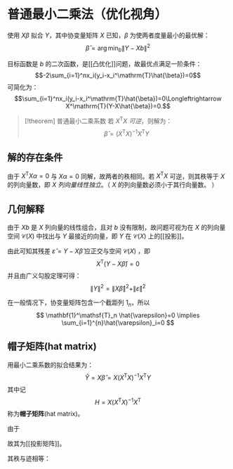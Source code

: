 # 普通最小二乘法（优化视角）

使用 $X\beta$ 拟合 $Y$，其中协变量矩阵 $X$ 已知，$\beta$ 为使两者度量最小的最优解：
$$\hat{\beta}=\arg\min_b\|Y-Xb\|^2$$

目标函数是 $b$ 的二次函数，是[[凸优化]]问题，故最优点满足一阶条件：
$$-2\sum_{i=1}^nx_i(y_i-x_i^\mathrm{T}\hat{\beta})=0$$
可简化为：
$$\sum_{i=1}^nx_i(y_i-x_i^\mathrm{T}\hat{\beta})=0\Longleftrightarrow X^\mathrm{T}(Y-X\hat{\beta})=0.$$
>[!theorem] 普通最小二乘系数
若 $X^\mathsf{T}X$ *可逆*，则解为：
$$ \hat{\beta}=(X^\mathsf{T}X)^{-1}X^\mathsf{T}Y $$

## 解的存在条件

由于 $X^\mathsf{T}X\alpha=0$ 与 $X\alpha=0$ 同解，故两者的秩相同。若 $X^\mathsf{T}X$ 可逆，则其秩等于 $X$ 的列向量数，即 $X$ *列向量线性独立*。（ $X$ 的列向量数必须小于其行向量数。
）

## 几何解释

由于 $Xb$ 是 $X$ 列向量的线性组合，且对 $b$ 没有限制，故问题可视为在 $X$ 的列向量空间 $\mathcal{C}(X)$ 中找出与 $Y$ 最接近的向量，即 $Y$ 在 $\mathcal{C}(X)$ 上的[[投影]]。

由此可知其残差 $\hat{\varepsilon}= Y-X\hat{\beta}$ 应正交与空间 $\mathcal{C}(X)$ ，即
$$ X^\mathsf{T}(Y-X \hat{\beta})=0 $$
并且由广义勾股定理可得：
$$ \|Y\|^2=\|X \hat{\beta}\|^2+\|\hat{\varepsilon}\|^2 $$

在一般情况下，协变量矩阵包含一个截距列 $\mathbf{}{1}_n$，所以
$$ \mathbf{1}^\mathsf{T}_n \hat{\varepsilon}=0 \implies \sum_{i=1}^{n}\hat{\varepsilon}_i=0 $$

## 帽子矩阵(hat matrix)

用最小二乘系数的拟合结果为：
$$ \hat{Y}=X \hat{\beta}=X(X^\mathsf{T}X)^{-1}X^\mathsf{T}Y $$
其中记
$$H=X(X^\mathsf{T}X)^{-1}X^\mathsf{T} $$
称为**帽子矩阵**(hat matrix)。

由于


故其为[[投影矩阵]]。

其秩与迹相等：

